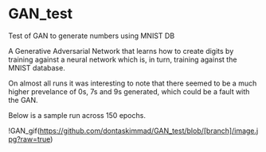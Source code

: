 # GAN_test
Test of GAN to generate numbers using MNIST DB

A Generative Adversarial Network that learns how to create digits by training against a neural network which is, in turn, training against the MNIST database.

On almost all runs it was interesting to note that there seemed to be a much higher prevelance of 0s, 7s and 9s generated, which could be a fault with the GAN.

Below is a sample run across 150 epochs.

!GAN_gif(https://github.com/dontaskimmad/GAN_test/blob/[branch]/image.jpg?raw=true)
